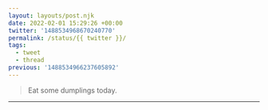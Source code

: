 ```yaml
---
layout: layouts/post.njk
date: 2022-02-01 15:29:26 +00:00
twitter: '1488534968670240770'
permalink: /status/{{ twitter }}/
tags: 
  - tweet
  - thread
previous: '1488534966237605892'
---
```


> Eat some dumplings today.

---
